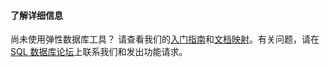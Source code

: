 #### 了解详细信息

尚未使用弹性数据库工具？ 请查看我们的[入门指南](/documentation/articles/sql-database-elastic-scale-get-started)和[文档映射](/documentation/articles/sql-database-elastic-scale-documentation-map)。有关问题，请在 [SQL 数据库论坛](https://social.msdn.microsoft.com/Forums/zh-cn/home?forum=windowsazurezhchs)上联系我们和发出功能请求。

<!---HONumber=69-->